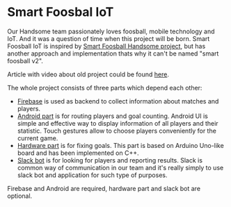 # Smart Foosbal IoT

Our Handsome team passionately loves foosball, mobile technology and IoT. And it was a question of time when this project will be born. Smart Foosball IoT is inspired by [Smart Foosball Handsome project](https://github.com/handsomecode/smart-foosball), but has another approach and implementation thats why it can't be named "smart foosball v2".

Article with video about old project could be found [here](http://handsome.is/smart-foosball-is-keeping-score/).

The whole project consists of three parts which depend each other:

* [Firebase](/README-firebase.md) is used as backend to collect information about matches and players.
* [Android part](/AndroidApp/README-android.md) is for routing players and goal counting. Android UI is simple and effective way to display information of all players and their statistic. Touch gestures allow to choose players conveniently for the current game.
* [Hardware part](/Arduino/README-arduino.md) is for fixing goals. This part is based on Arduino Uno-like board and has been implemented on C++.
* [Slack bot](/SlackBot/README-slackbot.md) is for looking for players and reporting results. Slack is common way of communication in our team and it's really simply to use slack bot and application for such type of purposes.

Firebase and Android are required, hardware part and slack bot are optional.
